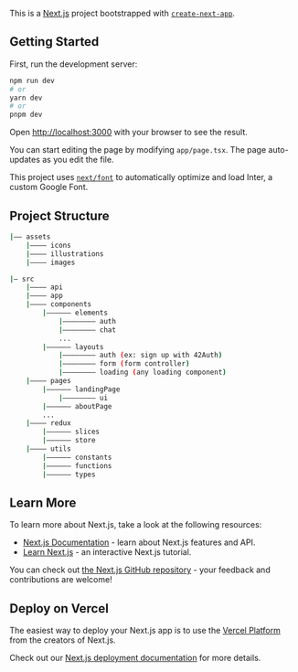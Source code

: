 This is a [Next.js](https://nextjs.org/) project bootstrapped with [`create-next-app`](https://github.com/vercel/next.js/tree/canary/packages/create-next-app).

## Getting Started

First, run the development server:

```bash
npm run dev
# or
yarn dev
# or
pnpm dev
```

Open [http://localhost:3000](http://localhost:3000) with your browser to see the result.

You can start editing the page by modifying `app/page.tsx`. The page auto-updates as you edit the file.

This project uses [`next/font`](https://nextjs.org/docs/basic-features/font-optimization) to automatically optimize and load Inter, a custom Google Font.

## Project Structure

```bash
|—— assets
    |———— icons
    |———— illustrations
    |———— images

|— src
    |———— api
    |———— app
    |———— components
        |—————— elements
            |———————— auth
            |———————— chat
            ...
        |—————— layouts
            |———————— auth (ex: sign up with 42Auth)
            |———————— form (form controller)
            |———————— loading (any loading component)
    |———— pages
        |—————— landingPage
            |———————— ui
        |—————— aboutPage
        ...
    |———— redux
        |—————— slices
        |—————— store
    |———— utils
        |—————— constants
        |—————— functions
        |—————— types
```
## Learn More

To learn more about Next.js, take a look at the following resources:

- [Next.js Documentation](https://nextjs.org/docs) - learn about Next.js features and API.
- [Learn Next.js](https://nextjs.org/learn) - an interactive Next.js tutorial.

You can check out [the Next.js GitHub repository](https://github.com/vercel/next.js/) - your feedback and contributions are welcome!

## Deploy on Vercel

The easiest way to deploy your Next.js app is to use the [Vercel Platform](https://vercel.com/new?utm_medium=default-template&filter=next.js&utm_source=create-next-app&utm_campaign=create-next-app-readme) from the creators of Next.js.

Check out our [Next.js deployment documentation](https://nextjs.org/docs/deployment) for more details.
